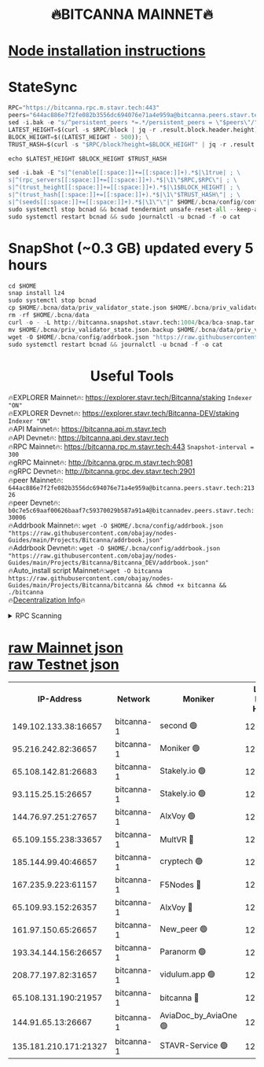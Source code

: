 <h1 align="center"> 🔥BITCANNA MAINNET🔥</h1>


[Node installation instructions](https://github.com/obajay/nodes-Guides/tree/main/Projects/Bitcanna)
=

# StateSync
```python
RPC="https://bitcanna.rpc.m.stavr.tech:443"
peers="644ac886e7f2fe082b3556dc694076e71a4e959a@bitcanna.peers.stavr.tech:21326"
sed -i.bak -e "s/^persistent_peers *=.*/persistent_peers = \"$peers\"/" $HOME/.bcna/config/config.toml
LATEST_HEIGHT=$(curl -s $RPC/block | jq -r .result.block.header.height); \
BLOCK_HEIGHT=$((LATEST_HEIGHT - 500)); \
TRUST_HASH=$(curl -s "$RPC/block?height=$BLOCK_HEIGHT" | jq -r .result.block_id.hash)

echo $LATEST_HEIGHT $BLOCK_HEIGHT $TRUST_HASH

sed -i.bak -E "s|^(enable[[:space:]]+=[[:space:]]+).*$|\1true| ; \
s|^(rpc_servers[[:space:]]+=[[:space:]]+).*$|\1\"$RPC,$RPC\"| ; \
s|^(trust_height[[:space:]]+=[[:space:]]+).*$|\1$BLOCK_HEIGHT| ; \
s|^(trust_hash[[:space:]]+=[[:space:]]+).*$|\1\"$TRUST_HASH\"| ; \
s|^(seeds[[:space:]]+=[[:space:]]+).*$|\1\"\"|" $HOME/.bcna/config/config.toml
sudo systemctl stop bcnad && bcnad tendermint unsafe-reset-all --keep-addr-book
sudo systemctl restart bcnad && sudo journalctl -u bcnad -f -o cat
```
# SnapShot (~0.3 GB) updated every 5 hours
```python
cd $HOME
snap install lz4
sudo systemctl stop bcnad
cp $HOME/.bcna/data/priv_validator_state.json $HOME/.bcna/priv_validator_state.json.backup
rm -rf $HOME/.bcna/data
curl -o - -L http://bitcanna.snapshot.stavr.tech:1004/bca/bca-snap.tar.lz4 | lz4 -c -d - | tar -x -C $HOME/.bcna --strip-components 2
mv $HOME/.bcna/priv_validator_state.json.backup $HOME/.bcna/data/priv_validator_state.json
wget -O $HOME/.bcna/config/addrbook.json "https://raw.githubusercontent.com/obajay/nodes-Guides/main/Projects/Bitcanna/addrbook.json"
sudo systemctl restart bcnad && journalctl -u bcnad -f -o cat
```

 <h1 align="center"> Useful Tools</h1>

🔥EXPLORER Mainnet🔥:    https://explorer.stavr.tech/Bitcanna/staking          `Indexer "ON"` \
🔥EXPLORER Devnet🔥:     https://explorer.stavr.tech/Bitcanna-DEV/staking     `Indexer "ON"` \
🔥API Mainnet🔥:         https://bitcanna.api.m.stavr.tech \
🔥API Devnet🔥:          https://bitcanna.api.dev.stavr.tech \
🔥RPC Mainnet🔥:         https://bitcanna.rpc.m.stavr.tech:443         `Snapshot-interval = 300` \
🔥gRPC Mainnet🔥:        http://bitcanna.grpc.m.stavr.tech:9081 \
🔥gRPC Devnet🔥:         http://bitcanna.grpc.dev.stavr.tech:2901 \
🔥peer Mainnet🔥:        `644ac886e7f2fe082b3556dc694076e71a4e959a@bitcanna.peers.stavr.tech:21326` \
🔥peer Devnet🔥:         `b0c7e5c69aaf00626baaf7c59370029b587a91a4@bitcannadev.peers.stavr.tech:30006` \
🔥Addrbook Mainnet🔥:    ```wget -O $HOME/.bcna/config/addrbook.json "https://raw.githubusercontent.com/obajay/nodes-Guides/main/Projects/Bitcanna/addrbook.json"``` \
🔥Addrbook Devnet🔥:    ```wget -O $HOME/.bcna/config/addrbook.json "https://raw.githubusercontent.com/obajay/nodes-Guides/main/Projects/Bitcanna/Bitcanna_DEV/addrbook.json"``` \
🔥Auto_install script Mainnet🔥:```wget -O bitcanna https://raw.githubusercontent.com/obajay/nodes-Guides/main/Projects/Bitcanna/bitcanna && chmod +x bitcanna && ./bitcanna``` \
🔥[Decentralization Info](https://github.com/obajay/StateSync-snapshots/tree/main/Projects/Bitcanna/Decentralization)🔥


<details>
<summary>RPC Scanning</summary>

<h2 align="center"> We scan nodes in real time every 4 hours. And we provide the final result of RPC endpoints.
We cannot influence the operation of these nodes in any way. </h2>


```python
If Voting Power is higher than 0 --> then the Node is a validator of the network and may be subject to attack and be a potential threat to the chain.
```
```python
We marked such validators with a red symbol
```

</details>

[raw Mainnet json](https://rpc-check.bcam.stavr.tech/bcam/rpc-bcam-result.json) \
[raw Testnet json](https://github.com/obajay/StateSync-snapshots/tree/main/Projects/Bitcanna/Rpc-Check-Testnet)
=



<table><tr><th>IP-Address</th><th>Network</th><th>Moniker</th><th>Latest Block Height</th><th>Earliest Block Height</th><th>Catching Up</th><th>Tx Index</th><th>Voting Power</th><th>Scan Time</th></tr><tr><td>149.102.133.38:16657</td><td>bitcanna-1</td><td>second 🟢</td><td>12553791</td><td>1</td><td>False</td><td>on</td><td>0</td><td>2024-02-12T17:23:57.413078795UTC</td></tr><tr><td>95.216.242.82:36657</td><td>bitcanna-1</td><td>Moniker 🟢</td><td>12553781</td><td>5776907</td><td>False</td><td>on</td><td>0</td><td>2024-02-12T17:22:56.194186164UTC</td></tr><tr><td>65.108.142.81:26683</td><td>bitcanna-1</td><td>Stakely.io 🟢</td><td>12553785</td><td>6152001</td><td>False</td><td>on</td><td>0</td><td>2024-02-12T17:23:20.524570987UTC</td></tr><tr><td>93.115.25.15:26657</td><td>bitcanna-1</td><td>Stakely.io 🟢</td><td>12553784</td><td>6520001</td><td>False</td><td>on</td><td>0</td><td>2024-02-12T17:23:13.943958260UTC</td></tr><tr><td>144.76.97.251:27657</td><td>bitcanna-1</td><td>AlxVoy 🟢</td><td>12553789</td><td>8805201</td><td>False</td><td>on</td><td>0</td><td>2024-02-12T17:23:46.742265336UTC</td></tr><tr><td>65.109.155.238:33657</td><td>bitcanna-1</td><td>MultVR 🔴</td><td>12553786</td><td>9933415</td><td>False</td><td>on</td><td>352743</td><td>2024-02-12T17:23:28.355692865UTC</td></tr><tr><td>185.144.99.40:46657</td><td>bitcanna-1</td><td>cryptech 🟢</td><td>12553780</td><td>11528001</td><td>False</td><td>on</td><td>0</td><td>2024-02-12T17:22:51.661366845UTC</td></tr><tr><td>167.235.9.223:61157</td><td>bitcanna-1</td><td>F5Nodes 🔴</td><td>12553787</td><td>12084001</td><td>False</td><td>on</td><td>570</td><td>2024-02-12T17:23:30.653004474UTC</td></tr><tr><td>65.109.93.152:26357</td><td>bitcanna-1</td><td>AlxVoy 🔴</td><td>12553791</td><td>12109301</td><td>False</td><td>on</td><td>1391776</td><td>2024-02-12T17:23:58.014878374UTC</td></tr><tr><td>161.97.150.65:26657</td><td>bitcanna-1</td><td>New_peer 🟢</td><td>12553785</td><td>12254001</td><td>False</td><td>on</td><td>0</td><td>2024-02-12T17:23:20.905538509UTC</td></tr><tr><td>193.34.144.156:26657</td><td>bitcanna-1</td><td>Paranorm 🟢</td><td>12553788</td><td>12271301</td><td>False</td><td>on</td><td>0</td><td>2024-02-12T17:23:37.389454880UTC</td></tr><tr><td>208.77.197.82:31657</td><td>bitcanna-1</td><td>vidulum.app 🟢</td><td>12553785</td><td>12386934</td><td>False</td><td>on</td><td>0</td><td>2024-02-12T17:23:23.795616367UTC</td></tr><tr><td>65.108.131.190:21957</td><td>bitcanna-1</td><td>bitcanna 🔴</td><td>12553788</td><td>12453788</td><td>False</td><td>on</td><td>409640</td><td>2024-02-12T17:23:37.131175067UTC</td></tr><tr><td>144.91.65.13:26667</td><td>bitcanna-1</td><td>AviaDoc_by_AviaOne 🟢</td><td>12553789</td><td>12542401</td><td>False</td><td>on</td><td>0</td><td>2024-02-12T17:23:43.965128684UTC</td></tr><tr><td>135.181.210.171:21327</td><td>bitcanna-1</td><td>STAVR-Service 🟢</td><td>12553789</td><td>12553501</td><td>False</td><td>on</td><td>0</td><td>2024-02-12T17:23:46.455389088UTC</td></tr></table>
